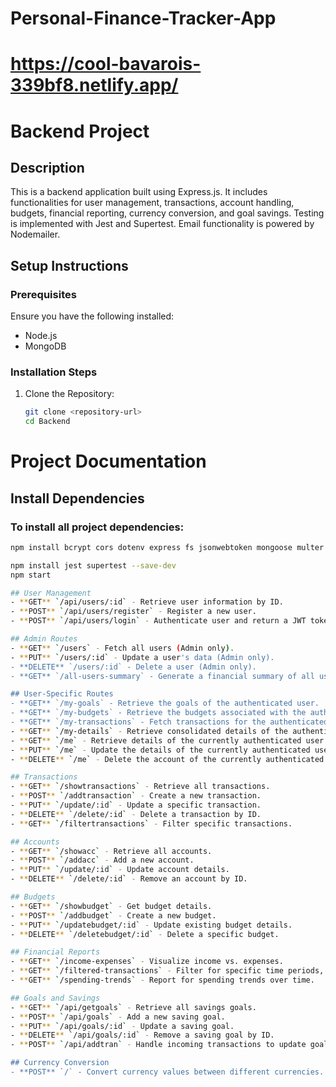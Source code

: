 # Personal-Finance-Tracker-App
# https://cool-bavarois-339bf8.netlify.app/
# Backend Project

## Description
This is a backend application built using Express.js. It includes functionalities for user management, transactions, account handling, budgets, financial reporting, currency conversion, and goal savings. Testing is implemented with Jest and Supertest. Email functionality is powered by Nodemailer.

## Setup Instructions

### Prerequisites
Ensure you have the following installed:
- Node.js
- MongoDB

### Installation Steps
1. Clone the Repository:
   ```bash
   git clone <repository-url>
   cd Backend

# Project Documentation

## Install Dependencies

### To install all project dependencies:
```bash
npm install bcrypt cors dotenv express fs jsonwebtoken mongoose multer nodemon path

npm install jest supertest --save-dev
npm start

## User Management
- **GET** `/api/users/:id` - Retrieve user information by ID.
- **POST** `/api/users/register` - Register a new user.
- **POST** `/api/users/login` - Authenticate user and return a JWT token.

## Admin Routes
- **GET** `/users` - Fetch all users (Admin only).
- **PUT** `/users/:id` - Update a user's data (Admin only).
- **DELETE** `/users/:id` - Delete a user (Admin only).
- **GET** `/all-users-summary` - Generate a financial summary of all users.

## User-Specific Routes
- **GET** `/my-goals` - Retrieve the goals of the authenticated user.
- **GET** `/my-budgets` - Retrieve the budgets associated with the authenticated user.
- **GET** `/my-transactions` - Fetch transactions for the authenticated user's accounts.
- **GET** `/my-details` - Retrieve consolidated details of the authenticated user, including goals, budgets, accounts, and transactions.
- **GET** `/me` - Retrieve details of the currently authenticated user.
- **PUT** `/me` - Update the details of the currently authenticated user.
- **DELETE** `/me` - Delete the account of the currently authenticated user.

## Transactions
- **GET** `/showtransactions` - Retrieve all transactions.
- **POST** `/addtransaction` - Create a new transaction.
- **PUT** `/update/:id` - Update a specific transaction.
- **DELETE** `/delete/:id` - Delete a transaction by ID.
- **GET** `/filtertransactions` - Filter specific transactions.

## Accounts
- **GET** `/showacc` - Retrieve all accounts.
- **POST** `/addacc` - Add a new account.
- **PUT** `/update/:id` - Update account details.
- **DELETE** `/delete/:id` - Remove an account by ID.

## Budgets
- **GET** `/showbudget` - Get budget details.
- **POST** `/addbudget` - Create a new budget.
- **PUT** `/updatebudget/:id` - Update existing budget details.
- **DELETE** `/deletebudget/:id` - Delete a specific budget.

## Financial Reports
- **GET** `/income-expenses` - Visualize income vs. expenses.
- **GET** `/filtered-transactions` - Filter for specific time periods, categories, or tags.
- **GET** `/spending-trends` - Report for spending trends over time.

## Goals and Savings
- **GET** `/api/getgoals` - Retrieve all savings goals.
- **POST** `/api/goals` - Add a new saving goal.
- **PUT** `/api/goals/:id` - Update a saving goal.
- **DELETE** `/api/goals/:id` - Remove a saving goal by ID.
- **POST** `/api/addtran` - Handle incoming transactions to update goal's current amount for income transactions.

## Currency Conversion
- **POST** `/` - Convert currency values between different currencies.


